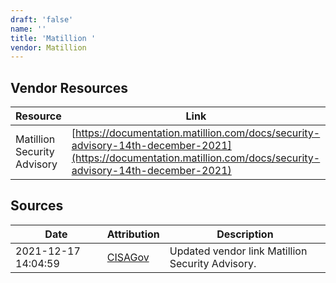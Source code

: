 ```yaml
---
draft: 'false'
name: ''
title: 'Matillion '
vendor: Matillion
---
```


## Vendor Resources
| Resource | Link |
| --- | --- |
| Matillion Security Advisory | [https://documentation.matillion.com/docs/security-advisory-14th-december-2021](https://documentation.matillion.com/docs/security-advisory-14th-december-2021) |



## Sources
| Date | Attribution | Description |
| --- | --- | --- |
| 2021-12-17 14:04:59 | [CISAGov](https://raw.githubusercontent.com/cisagov/log4j-affected-db/develop/README.md) | Updated vendor link Matillion Security Advisory.  |
